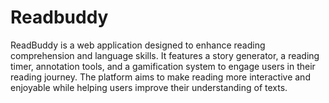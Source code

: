 # Readbuddy
ReadBuddy is a web application designed to enhance reading comprehension and language skills. It features a story generator, a reading timer, annotation tools, and a gamification system to engage users in their reading journey. The platform aims to make reading more interactive and enjoyable while helping users improve their understanding of texts.
